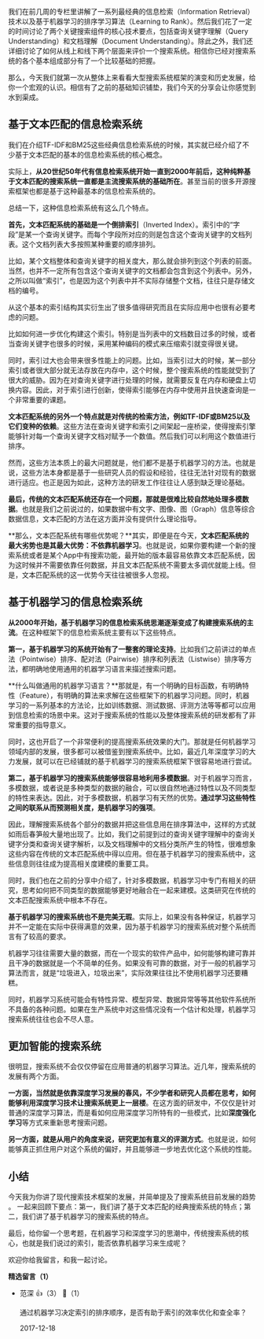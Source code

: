 我们在前几周的专栏里讲解了一系列最经典的信息检索（Information Retrieval）技术以及基于机器学习的排序学习算法（Learning to Rank）。然后我们花了一定的时间讨论了两个关键搜索组件的核心技术要点，包括查询关键字理解（Query Understanding）和文档理解（Document Understanding）。除此之外，我们还详细讨论了如何从线上和线下两个层面来评价一个搜索系统。相信你已经对搜索系统的各个基本组成部分有了一个比较基础的把握。

那么，今天我们就第一次从整体上来看看大型搜索系统框架的演变和历史发展，给你一个宏观的认识。相信有了之前的基础知识铺垫，我们今天的分享会让你感觉到水到渠成。

## 基于文本匹配的信息检索系统

我们在介绍TF-IDF和BM25这些经典信息检索系统的时候，其实就已经介绍了不少基于文本匹配的基本的信息检索系统的核心概念。

实际上，**从20世纪50年代有信息检索系统开始一直到2000年前后，这种纯粹基于文本匹配的搜索系统一直都是主流搜索系统的基础所在**。甚至当前的很多开源搜索框架也都是基于这种最基本的信息检索系统的。

总结一下，这种信息检索系统有这么几个特点。

**首先，文本匹配系统的基础是一个倒排索引**（Inverted Index）。索引中的“字段”是某一个查询关键字。而每个字段所对应的则是包含这个查询关键字的文档列表。这个文档列表大多按照某种重要的顺序排列。

比如，某个文档整体和查询关键字的相关度大，那么就会排列到这个列表的前面。当然，也并不一定所有包含这个查询关键字的文档都会包含到这个列表中。另外，之所以叫做“索引”，也是因为这个列表中并不实际存储整个文档，往往只是存储文档的编号。

从这个基本的索引结构其实衍生出了很多值得研究而且在实际应用中也很有必要考虑的问题。

比如如何进一步优化构建这个索引。特别是当列表中的文档数目过多的时候，或者当查询关键字也很多的时候，采用某种编码的模式来压缩索引就变得很关键。

同时，索引过大也会带来很多性能上的问题。比如，当索引过大的时候，某一部分索引或者很大部分就无法存放在内存中，这个时候，整个搜索系统的性能就受到了很大的威胁。因为在对查询关键字进行处理的时候，就需要反复在内存和硬盘上切换内容。因此，对于索引进行创新，使得索引能够在内存中使用并且快速查询是一个非常重要的课题。

**文本匹配系统的另外一个特点就是对传统的检索方法，例如TF-IDF或BM25以及它们变种的依赖**。这些方法在查询关键字和索引之间架起一座桥梁，使得搜索引擎能够针对每一个查询关键字文档对赋予一个数值。然后我们可以利用这个数值进行排序。

然而，这些方法本质上的最大问题就是，他们都不是基于机器学习的方法。也就是说，这些方法本身都是基于一些研究人员的假设和经验，往往无法针对现有的数据进行适应。也正是因为如此，这种方法的研发工作往往让人感到缺乏理论基础。

**最后，传统的文本匹配系统还存在一个问题，那就是很难比较自然地处理多模数据**。也就是我们之前说过的，如果数据中有文字、图像、图（Graph）信息等综合数据信息，文本匹配的方法在这方面并没有提供什么理论指导。

**那么，文本匹配系统有哪些优势呢？**其实，即便是在今天，**文本匹配系统的最大劣势也是其最大优势：不依靠机器学习**。也就是说，如果你要构建一个新的搜索系统或者是某个App中有搜索功能，最开始的版本最容易依靠文本匹配系统，因为这时候并不需要依靠任何数据，并且文本匹配系统不需要太多调优就能上线。但是，文本匹配系统的这一优势今天往往被很多人忽视。

## 基于机器学习的信息检索系统

**从2000年开始，基于机器学习的信息检索系统思潮逐渐变成了构建搜索系统的主流**。在这种框架下的信息检索系统主要有以下这些特点。

**第一，基于机器学习的系统开始有了一整套的理论支持**。比如我们之前讲过的单点法（Pointwise）排序、配对法（Pairwise）排序和列表法（Listwise）排序等方法，都明确地使用通用的机器学习语言来描述搜索问题。

**什么叫做通用的机器学习语言？**那就是，有一个明确的目标函数，有明确特性（Feature），有明确的算法来求解在这些框架下的机器学习问题。同时，机器学习的一系列基本的方法论，比如训练数据、测试数据、评测方法等等都可以应用到信息检索的场景中来。这对于搜索系统的性能以及整体搜索系统的研发都有了非常重要的指导意义。

同时，这也开启了一个非常便利的提高搜索系统效果的大门。那就是任何机器学习领域内部的发展，很多都可以被借鉴到搜索系统中。比如，最近几年深度学习的大力发展，就可以在已经铺就的基于机器学习的搜索系统框架下很容易地进行尝试。

**第二，基于机器学习的搜索系统能够很容易地利用多模数据**。对于机器学习而言，多模数据，或者说是多种类型的数据的融合，可以很自然地通过特性以及不同类型的特性来表达。因此，对于多模数据，机器学习有天然的优势。**通过学习这些特性之间的联系从而预测相关度，是机器学习的强项**。

因此，理解搜索系统各个部分的数据并把这些信息用在排序算法中，这样的方式就如雨后春笋般大量地出现了。比如，我们之前提到过的查询关键字理解中的查询关键字分类和查询关键字解析，以及文档理解中的文档分类所产生的特性，很难想象这些内容在传统的文本匹配系统中得以应用。但在基于机器学习的搜索系统中，这些信息则往往成为提高相关度建模的重要工具。

同时，我们也在之前的分享中介绍了，针对多模数据，机器学习中专门有相关的研究，思考如何把不同类型的数据能够更好地融合在一起来建模。这类研究在传统的文本匹配搜索系统中根本不存在。

**基于机器学习的搜索系统也不是完美无瑕**。实际上，如果没有各种保证，机器学习并不一定能在实际中获得满意的效果，因为基于机器学习的搜索系统对整个系统而言有了较高的要求。

机器学习往往需要大量的数据，而在一个现实的软件产品中，如何能够构建可靠并且干净的数据就是一个不简单的任务。如果没有可靠的数据，对于一般的机器学习算法而言，就是“垃圾进入，垃圾出来”，实际效果往往比不使用机器学习还要糟糕。

同时，机器学习系统可能会有特性异常、模型异常、数据异常等等其他软件系统所不具备的各种问题。如果在生产系统中对这些情况没有一个估计和处理，机器学习搜索系统往往也会不尽人意。

## 更加智能的搜索系统

很明显，搜索系统不会仅仅停留在应用普通的机器学习算法。近几年，搜索系统的发展有两个方面。

**一方面，当然就是依靠深度学习发展的春风，不少学者和研究人员都在思考，如何能够利用深度学习技术让搜索系统更上一层楼**。在这方面的研发中，不仅仅是针对普通的深度学习算法，而是看如何应用深度学习所特有的一些模式，比如**深度强化学习**等方式来重新思考搜索问题。

**另一方面，就是从用户的角度来说，研究更加有意义的评测方式**。也就是说，如何能够真正抓住用户对这个系统的偏好，并且能够进一步地去优化这个系统的性能。

## 小结

今天我为你讲了现代搜索技术框架的发展，并简单提及了搜索系统目前发展的趋势 。 一起来回顾下要点：第一，我们讲了基于文本匹配的经典搜索系统的特点；第二，我们讲了基于机器学习的搜索系统的特点。

最后，给你留一个思考题，在机器学习和深度学习的思潮中，传统搜索系统的核心，也就是我们说过的索引，能否依靠机器学习来生成呢？

欢迎你给我留言，和我一起讨论。
<div><strong>精选留言（1）</strong></div><ul>
<li><span>范深</span> 👍（3） 💬（1）<p>通过机器学习决定索引的排序顺序，是否有助于索引的效率优化和查全率？</p>2017-12-18</li><br/>
</ul>